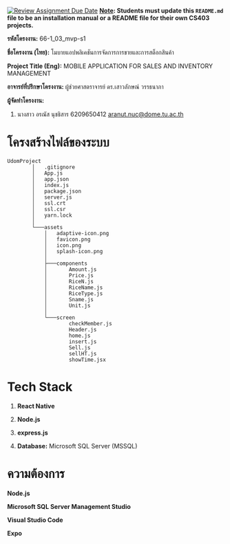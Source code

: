 [![Review Assignment Due Date](https://classroom.github.com/assets/deadline-readme-button-22041afd0340ce965d47ae6ef1cefeee28c7c493a6346c4f15d667ab976d596c.svg)](https://classroom.github.com/a/w8H8oomW)
**<ins>Note</ins>: Students must update this `README.md` file to be an installation manual or a README file for their own CS403 projects.**

**รหัสโครงงาน:** 66-1_03_mvp-s1

**ชื่อโครงงาน (ไทย):** โมบายแอปพลิเคชันการจัดการการขายและการสต็อกสินค้า

**Project Title (Eng):** MOBILE APPLICATION FOR SALES AND INVENTORY MANAGEMENT

**อาจารย์ที่ปรึกษาโครงงาน:** ผู้ช่วยศาสตราจารย์ ดร.เสาวลักษณ์ วรรธนาภา 

**ผู้จัดทำโครงงาน:** 
1. นางสาว อรณัส นุชธิสาร  6209650412  aranut.nuc@dome.tu.ac.th

   

# โครงสร้างไฟล์ของระบบ
```
UdomProject
        │   .gitignore
        │   App.js
        │   app.json
        │   index.js
        │   package.json
        │   server.js
        │   ssl.crt
        │   ssl.csr
        │   yarn.lock
        │
        └───assets
            │   adaptive-icon.png
            │   favicon.png
            │   icon.png
            │   splash-icon.png
            │
            ├───components
            │       Amount.js
            │       Price.js
            │       RiceN.js
            │       RiceName.js
            │       RiceType.js
            │       Sname.js
            │       Unit.js
            │
            └───screen
                    checkMember.js
                    Header.js
                    home.js
                    insert.js
                    Sell.js
                    sellHT.js
                    showTime.jsx
```
# Tech Stack
 1.  **React Native**
   
 2.  **Node.js**
   
 3.  **express.js**
   
 4.  **Database:** Microsoft SQL Server (MSSQL)
   
# ความต้องการ
   **Node.js**
   
   **Microsoft SQL Server Management Studio**
   
   **Visual Studio Code**
   
   **Expo** 

